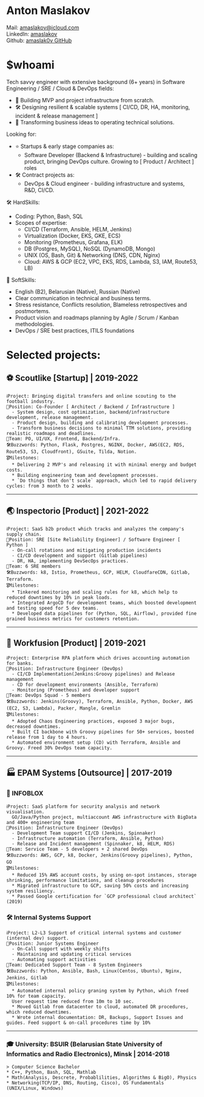 
# Anton Maslakov  
Mail:     amaslakov@icloud.com  
LinkedIn: [amaslakov](https://www.linkedin.com/in/amaslakov/)  
Github:   [amaslak0v GitHub](https://github.com/amaslak0v)  

# $whoami
Tech savvy engineer with extensive background (6+ years) in Software Engineering / SRE / Cloud & DevOps fields:
  * 🚀 Building MVP and project infrastructure from scratch.
  * 🛠️ Designing resilient & scalable systems [ CI/CD, DR, HA, monitoring, incident & release management ]
  * 💬 Transforming business ideas to operating technical solutions.

Looking for:
  * ⭐ Startups & early stage companies as:  
     * Software Developer (Backend & Infrastructure) - building and scaling product, bringing DevOps culture. Growing to [ Product / Architect ] roles 
  * 🛠️ Contract projects as:
     * DevOps & Cloud engineer - building infrastructure and systems, R&D, CI/CD.

🛠 HardSkills: 
  * Coding: Python, Bash, SQL
  * Scopes of expertise: 
	* CI/CD (Terraform, Ansible, HELM, Jenkins)
	* Virtualization (Docker, EKS, GKE, ECS)
	* Monitoring (Prometheus, Grafana, ELK)
	* DB (Postgres, MySQL), NoSQL (DynamoDB, Mongo)
	* UNIX (OS, Bash, Git) & Networking (DNS, CDN, Nginx)
	* Cloud: AWS & GCP (EC2, VPC, EKS, RDS, Lambda, S3, IAM, Route53, LB) 

💬 SoftSkills:
  * English (B2), Belarusian (Native), Russian (Native)
  * Clear communication in technical and business terms.
  * Stress resistance, Conflicts resolution, Blameless retrospectives and postmortems.
  * Product vision and roadmaps planning by Agile / Scrum / Kanban methodologies.
  * DevOps / SRE best practices, ITILS foundations

# Selected projects:

## ⚽️ Scoutlike [Startup] | 2019-2022

    ℹ️Project: Bringing digital transfers and online scouting to the football industry.  
    💼Position: Co-Founder [ Architect / Backend / Infrastructure ] 
      - System design, cost optimization, backend/infrastructure development, release management. 
      - Product design, building and calibrating development processes.
      - Transform business decisions to minimal TTM solutions, providing realistic roadmaps and deadlines.
    👥Team: PO, UI/UX, Frontend, Backend/Infra.
    🛠Buzzwords: Python, Flask, Postgres, NGINX, Docker, AWS(EC2, RDS, Route53, S3, Cloudfront), GSuite, Tilda, Notion.  
    🎖Milestones:
      * Delivering 2 MVP's and releasing it with minimal energy and budget costs.
      * Building engineering team and development processes.
      * `Do things that don't scale` approach, which led to rapid delivery cycles: from 3 month to 2 weeks.

---
## 🌏 Inspectorio [Product] | 2021-2022

    ℹ️Project: SaaS b2b product which tracks and analyzes the company's supply chain.
    💼Position: SRE [Site Reliability Engineer] / Software Engineer [ Python ]
      - On-call rotations and mitigating production incidents
      - CI/CD development and support (Gitlab pipelines)
      - DR, HA, implementing DevSecOps practices.
    👥Team: 6 SRE members
    🛠Buzzwords: k8, Istio, Prometheus, GCP, HELM, CloudfareCDN, Gitlab, Terraform.
    🎖Milestones: 
      * Tinkered monitoring and scaling rules for k8, which help to reduced downtimes by 10% in peak loads.
      * Integrated ArgoCD for development teams, which boosted development and testing speed for 5 dev teams.
      * Developed data pipelines for (Python, SQL, Airflow), provided fine grained business metrics for customers retention.

---
## 🤖 Workfusion  [Product] | 2019-2021

    ℹ️Project: Enterprise RPA platform which drives accounting automation for banks.
    💼Position: Infrastructure Engineer (DevOps)  
      - CI/CD Implementation(Jenkins:Groovy pipelines) and Release management
      - CD for development environments (Ansible, Terraform)
      - Monitoring (Prometheus) and developer support
    👥Team: DevOps Squad - 5 members 
    🛠Buzzwords: Jenkins(Groovy), Terraform, Ansible, Python, Docker, AWS (EC2, S3, Lambda), Packer, Mangle, Gremlin
    🎖Milestones:
      * Adopted Chaos Engineering practices, exposed 3 major bugs, decreased downtimes.
      * Built CI backbone with Groovy pipelines for 50+ services, boosted release from 1 day to 4 hours.   
      * Automated environment setup (CD) with Terraform, Ansible and Groovy. Freed 30% DevOps team capacity.

---
## 🏭 EPAM Systems  [Outsource] | 2017-2019

### 📡 INFOBLOX 

    ℹ️Project: SaaS platform for security analysis and network visualisation.  
      GO/Java/Python project, multiaccount AWS infrastructure with BigData and 400+ engineering team  
    💼Position: Infrastructure Engineer (DevOps) 
      - Development Team support CI/CD (Jenkins, Spinnaker) 
      - Infrastructure automation (Terraform, Ansible, Python)
      - Release and Incident management (Spinnaker, k8, HELM, RDS)
    👥Team: Service Team - 5 developers + 2 shared DevOps  
    🛠Buzzwords: AWS, GCP, k8, Docker, Jenkins(Groovy pipelines), Python, GO  
    🎖Milestones:   
      * Reduced 15% AWS account costs, by using on-spot instances, storage shrinking, performance limitations, and cleanup procedures
      * Migrated infrastructure to GCP, saving 50% costs and increasing system resiliency.
      * Passed Google certification for `GCP professional cloud architect` (2019)

### 🛠️ Internal Systems Support 

    ℹ️Project: L2-L3 Support of critical internal systems and customer (internal dev) support.
    💼Position: Junior Systems Engineer  
      - On-Call support with weekly shifts
      - Maintaining and updating critical services
      - Automating support activities  
    👥Team: Dedicated Support Team - 8 System Engineers  
    🛠Buzzwords: Python, Ansible, Bash, Linux(Centos, Ubuntu), Nginx, Jenkins, Gitlab  
    🎖Milestones:  
      * Automated internal policy graning system by Python, which freed 10% for team capacity. 
      User request time reduced from 10m to 10 sec.
      * Moved Gitlab from datacenter to cloud, automated DR procedures, which reduced downtimes.
      * Wrote internal documentation: DR, Backups, Support Issues and guides. Feed support & on-call procedures time by 10%

---
### 🎓 University: BSUIR (Belarusian State University of Informatics and Radio Electronics), Minsk | 2014-2018

    > Computer Science Bachelor  
    * C++, Python, Bash, SQL, Mathlab 
    * Math(Analysis, Descrete, Probablilities, Algorithms & BigO), Physics
    * Networking(TCP/IP, DNS, Routing, Cisco), OS Fundamentals (UNIX/Linux, Windows)
